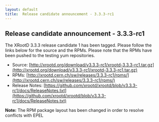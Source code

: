 ```yaml
---
layout: default
title:  Release candidate announcement - 3.3.3-rc1
---
```


Release candidate announcement - 3.3.3-rc1
------------------------------------------

The XRootD 3.3.3 release candidate 1 has been tagged. Please follow the links
below for the source and the RPMs. Please note that the RPMs have been pushed
to the testing yum repositories.

 * Source: [http://xrootd.org/download/v3.3.3-rc1/xrootd-3.3.3-rc1.tar.gz](http://xrootd.org/download/v3.3.3-rc1/xrootd-3.3.3-rc1.tar.gz)
 * RPMs: [http://xrootd.cern.ch/sw/releases/3.3.3-rc1/rpms/](http://xrootd.cern.ch/sw/releases/3.3.3-rc1/rpms/)
 * Release Notes: [https://github.com/xrootd/xrootd/blob/v3.3.3-rc1/docs/ReleaseNotes.txt](https://github.com/xrootd/xrootd/blob/v3.3.3-rc1/docs/ReleaseNotes.txt)

**Note:** The RPM package layout has been changed in order to resolve conflicts with EPEL

